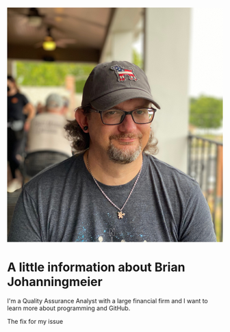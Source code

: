 ![headshot](IMG_0128.jpeg)
# A little information about Brian Johanningmeier
I'm a Quality Assurance Analyst with a large financial firm and I want to learn more about programming and GitHub.

The fix for my issue
